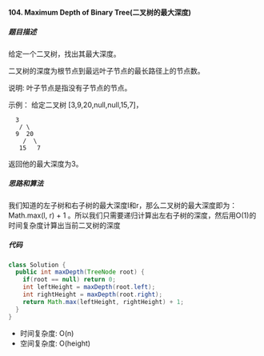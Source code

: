 #### 104. Maximum Depth of Binary Tree(二叉树的最大深度)
##### 题目描述
给定一个二叉树，找出其最大深度。

二叉树的深度为根节点到最远叶子节点的最长路径上的节点数。

说明: 叶子节点是指没有子节点的节点。

示例：
给定二叉树 [3,9,20,null,null,15,7]，

```
  3
   / \
  9  20
    /  \
   15   7
```
返回他的最大深度为3。

##### 思路和算法

我们知道的左子树和右子树的最大深度l和r，那么二叉树的最大深度即为： Math.max(l, r) + 1 。所以我们只需要递归计算出左右子树的深度，然后用O(1)的时间复杂度计算出当前二叉树的深度

##### 代码
```Java
class Solution {
  public int maxDepth(TreeNode root) {
    if(root == null) return 0;
    int leftHeight = maxDepth(root.left);
    int rightHeight = maxDepth(root.right);
    return Math.max(leftHeight, rightHeight) + 1;
  }
}
```
* 时间复杂度: O(n)
* 空间复杂度: O(height)